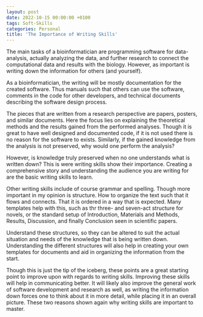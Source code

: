 ```yaml
---
layout: post
date: 2022-10-15 00:00:00 +0100
tags: Soft-Skills
categories: Personal
title: 'The Importance of Writing Skills'
---
```


The main tasks of a bioinformatician are programming software for data-analysis, actually analyzing the data, and further research to connect the computational data and results with the biology. However, as important is writing down the information for others (and yourself).

As a bioinformatician, the writing will be mostly documentation for the created software. Thus manuals such that others can use the software, comments in the code for other developers, and technical documents describing the software design process.

The pieces that are written from a research perspective are papers, posters, and similar documents. Here the focus lies on explaining the theoretical methods and the results gained from the performed analyses. Though it is great to have well designed and documented code, if it is not used there is no reason for the software to exists. Similarly, if the gained knowledge from the analysis is not preserved, why would one perform the analysis?

However, is knowledge truly preserved when no one understands what is written down? This is were writing skills show their importance. Creating a comprehensive story and understanding the audience you are writing for are the basic writing skills to learn.

Other writing skills include of course grammar and spelling. Though more important in my opinion is structure. How to organize the text such that it flows and connects. That it is ordered in a way that is expected. Many templates help with this, such as thr three- and seven-act structure for novels, or the standard setup of Introduction, Materials and Methods, Results, Discussion, and finally Conclusion seen in scientific papers.

Understand these structures, so they can be altered to suit the actual situation and needs of the knowledge that is being written down. Understanding the different structures will also help in creating your own templates for documents and aid in organizing the information from the start.

Though this is just the tip of the iceberg, these points are a great starting point to improve upon with regards to writing skills. Improving these skills will help in communicating better. It will likely also improve the general work of software development and research as well, as writing the information down forces one to think about it in more detail, while placing it in an overall picture. These two reasons shown again why writing skills are important to master.
